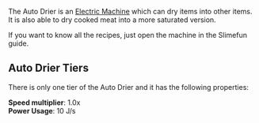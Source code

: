 The Auto Drier is an [Electric Machine](https://github.com/Slimefun/Slimefun4/wiki/Electric-Machines) which can dry items into other items.  
It is also able to dry cooked meat into a more saturated version.

If you want to know all the recipes, just open the machine in the Slimefun guide.

## Auto Drier Tiers

There is only one tier of the Auto Drier and it has the following properties:  

**Speed multiplier**: 1.0x  
**Power Usage**: 10 J/s  